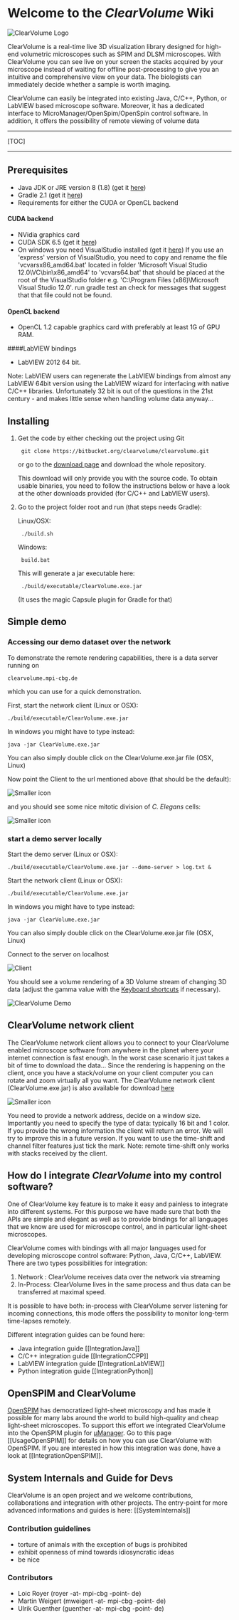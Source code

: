 # Welcome to the *ClearVolume* Wiki #

![ClearVolume Logo](ClearVolumeLogo.png "Logo")

ClearVolume is a real-time live 3D visualization library designed for high-end volumetric microscopes such as SPIM and DLSM microscopes. With ClearVolume you can see live on your screen the stacks acquired by your microscope instead of waiting for offline post-processing to give you an intuitive and comprehensive view on your data. The biologists can immediately decide whether a sample is worth imaging. 

ClearVolume can easily be integrated into existing Java, C/C++, Python, or LabVIEW based microscope software. Moreover, it has a dedicated interface to MicroManager/OpenSpim/OpenSpin control software. In addition, it offers the possibility of remote viewing of volume data

----
[TOC]

----

## Prerequisites

* Java JDK or JRE version 8 (1.8) (get it [here](http://www.oracle.com/technetwork/java/javase/downloads/jdk8-downloads-2133151.html)) 
* Gradle 2.1 (get it [here](http://www.gradle.org/downloads))
* Requirements for either the CUDA or OpenCL backend

#### CUDA backend

 * NVidia graphics card
 * CUDA SDK 6.5 (get it [here](http://developer.nvidia.com/cuda-downloads))
 * On windows you need VisualStudio installed (get it [here](http://www.visualstudio.com/downloads/download-visual-studio-vs#d-express-windows-desktop))
 If you use an 'express' version of VisualStudio, you need to copy and rename the file 'vcvarsx86_amd64.bat' located in folder 'Microsoft Visual Studio 12.0\VC\bin\x86_amd64'  to 'vcvars64.bat' that should be placed at the root of the VisualStudio folder e.g. 'C:\Program Files (x86)\Microsoft Visual Studio 12.0'. run gradle test an check for messages that suggest that that file could not be found.

#### OpenCL backend

 * OpenCL 1.2 capable graphics card with preferably at least 1G of GPU RAM.

####LabVIEW bindings

 * LabVIEW 2012 64 bit. 
 
 Note: LabVIEW users can regenerate the LabVIEW bindings from almost any LabVIEW 64bit version using the LabVIEW wizard for interfacing with native C/C++ libraries. Unfortunately 32 bit is out of the questions in the 21st century -  and makes little sense when handling volume data anyway...
 
## Installing

1. Get the code by either checking out the project using Git

        git clone https://bitbucket.org/clearvolume/clearvolume.git
        
    or go to the [download page](https://bitbucket.org/clearvolume/clearvolume/downloads) and download the whole repository. 

    This download will only provide you with the source code. To obtain usable binaries, you need to follow the instructions below  or have a look at the other downloads provided (for C/C++ and LabVIEW users).

2. Go to the project folder root and run (that steps needs Gradle):

     Linux/OSX:

        ./build.sh

     Windows:

        build.bat

    This will generate a jar executable here:

        ./build/executable/ClearVolume.exe.jar

     (It uses the magic Capsule plugin for Gradle for that)

## Simple demo

### Accessing our demo dataset over the network 

To demonstrate the remote rendering capabilities, there is a data server running on

`clearvolume.mpi-cbg.de`
  
which you can use for a quick demonstration.
 
First, start the network client (Linux or OSX):

    ./build/executable/ClearVolume.exe.jar
    
In windows you might have to type instead:
    
    java -jar ClearVolume.exe.jar
    
You can also simply double click on the ClearVolume.exe.jar file (OSX, Linux)    

Now point the Client to the url mentioned above (that should be the default):
 
![Smaller icon](ClearVolumeClient_small.png "ClearVolume Client ")

and you should see some nice mitotic division of *C. Elegans* cells:

![Smaller icon](Screenshot_worms.png "Screenshot ")


### start a demo server locally

Start the demo server (Linux or OSX):

    ./build/executable/ClearVolume.exe.jar --demo-server > log.txt &

Start the network client (Linux or OSX):

    ./build/executable/ClearVolume.exe.jar
    
In windows you might have to type instead:
    
    java -jar ClearVolume.exe.jar
    
You can also simply double click on the ClearVolume.exe.jar file (OSX, Linux)    

Connect to the server on localhost

![Client](ClearVolumeClient_localhost_small.png "ClearVolume Client ")

You should see a volume rendering of a 3D Volume stream of changing 3D data (adjust the gamma value with the [Keyboard shortcuts](KeyShortcuts) if necessary). 

 ![ClearVolume Demo](Demo_Screenshot.png "Demo")

## ClearVolume network client

The ClearVolume network client allows you to connect to your ClearVolume enabled microscope software from anywhere in the planet where your internet connection is fast enough. In the worst case scenario it just takes a bit of time to download the data... Since the rendering is happening on the client, once you have a stack/volume on your client computer you can rotate and zoom virtually all you want.
The ClearVolume network client (ClearVolume.exe.jar) is also available for download [here](https://bitbucket.org/clearvolume/clearvolume/downloads)

![Smaller icon](ClearVolumeClient_small.png "ClearVolume Client ")

You need to provide a network address, decide on a window size. Importantly you need to specify the  type of data: typically 16 bit and 1 color. If you provide the wrong information the client will return an error. We will try to improve this in a future version.
If you want to use the time-shift and channel filter features just tick the mark. Note: remote time-shift only works with stacks received by the client.


## How do I integrate *ClearVolume* into my control software? 

One of ClearVolume key feature is to make it easy and painless to integrate into
different systems. For this purpose we have made sure that both the APIs are simple and
elegant as well as to provide bindings for all languages that we know are used for 
microscope control, and in particular light-sheet microscopes.

ClearVolume comes with bindings with all major languages used for developing
microscope control software: Python, Java, C/C++, LabVIEW.
There are two types possibilities for integration:

1.  Network    : ClearVolume receives data over the network via streaming
2.  In-Process: ClearVolume lives in the same process and thus data can be transferred at maximal speed.

It is possible to have both: in-process with ClearVolume server listening for incoming connections, this mode offers the possibility to monitor long-term time-lapses remotely.

Different integration guides can be found here:

- Java    integration guide [[IntegrationJava]]
- C/C++   integration guide [[IntegrationCCPP]]
- LabVIEW integration guide [[IntegrationLabVIEW]]
- Python  integration guide [[IntegrationPython]]

## OpenSPIM and ClearVolume

[OpenSPIM](http://openspim.org/) has democratized light-sheet microscopy and has made it possible for many labs around the world to build high-quality and cheap light-sheet microscopes. To support this effort we integrated ClearVolume into the OpenSPIM plugin for [μManager](http://www.micro-manager.org/). Go to this page [[UsageOpenSPIM]] for details on how you can use ClearVolume with OpenSPIM. If you are interested in how this integration was done, have a look at [[IntegrationOpenSPIM]].

## System Internals and Guide for Devs

ClearVolume is an open project and we welcome contributions, collaborations and integration with other projects. The entry-point for more advanced informations and guides is here: [[SystemInternals]]

### Contribution guidelines 

* torture of animals with the exception of bugs is prohibited
* exhibit openness of mind towards idiosyncratic ideas
* be nice

### Contributors 

* Loic Royer (royer -at- mpi-cbg -point- de)
* Martin Weigert (mweigert -at- mpi-cbg -point- de)
* Ulrik Guenther (guenther -at- mpi-cbg -point- de)